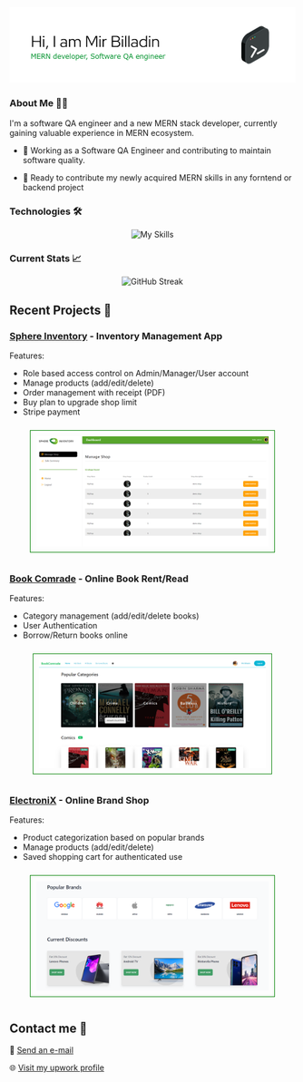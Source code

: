 



<p align="center">
  <a href="https://github.com/billadin">
    <img src="./github-header2.png">
  </a>
</p>

### About Me :man_technologist:
I'm a software QA engineer and a new MERN stack developer, currently gaining valuable experience in MERN ecosystem.

- :telescope: Working as a Software QA Engineer and contributing to maintain software quality.

- :seedling: Ready to contribute my newly acquired MERN skills in any forntend or backend project


### Technologies :hammer_and_wrench:
<p align="center">
  <a>
    <img src="https://skillicons.dev/icons?i=react,js,java,selenium,nodejs,express,mongodb,firebase,tailwind,html,css&theme=dark" alt="My Skills">
  </a>
</p>

### Current Stats 📈
<p align="center">
  <a>
    <img src="https://github-readme-streak-stats.herokuapp.com?user=billadin&theme=whatsapp-light2&card_width=756" alt="GitHub Streak">
  </a>
</p>

 

## Recent Projects 📌

### [Sphere Inventory](https://inventroy-shop.web.app/) - Inventory Management App

Features:
- Role based access control on Admin/Manager/User account
- Manage products (add/edit/delete)
- Order management with receipt (PDF)
- Buy plan to upgrade shop limit
- Stripe payment

<p align="center">
    <a href="https://github.com/billadin/inventory-management"
    >
      <img width="410" src="./sphere.png"/ style="border: 1px solid green; padding: 10px; margin: 10px;">
    </a>
</p>


### [Book Comrade](https://book-comrade.web.app/) - Online Book Rent/Read

Features:
-  Category management (add/edit/delete books)
- User Authentication
- Borrow/Return books online

<p align="center">
    <a href="https://github.com/billadin/book-comrade">
      <img width="400" src="./bookComrade.png"/ style="border: 1px solid green; padding: 10px; margin: 10px;">
    </a>
</p>

### [ElectroniX](https://electronix-client.web.app/) - Online Brand Shop

Features:
-  Product categorization based on popular brands
- Manage products (add/edit/delete)
- Saved shopping cart for authenticated use

<p align="center">
    <a href="https://github.com/billadin/electronix">
      <img width="410" src="./electrnoiX3.png"/ style="border: 1px solid green; padding: 10px; margin: 10px;">
    </a>
</p>

## Contact me :speech_balloon:



:e-mail: <a href="mailto:mir.billadin4@gmail.com">Send an e-mail</a>

:globe_with_meridians: <a href="https://www.upwork.com/freelancers/~01449a1f318b43c81d">Visit my upwork profile</a>




